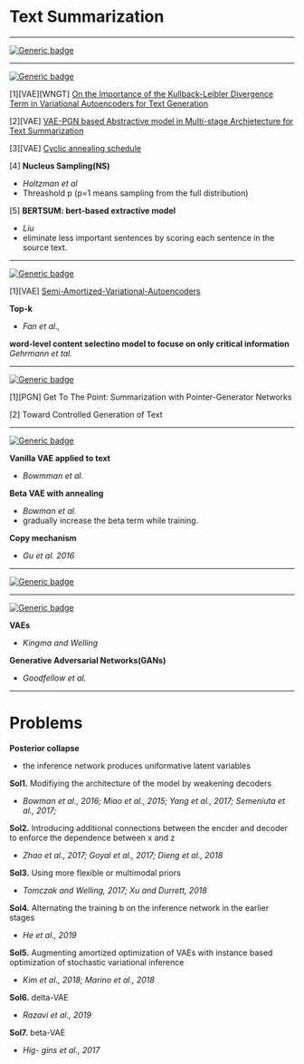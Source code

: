 # Text Summarization




---

[![Generic badge](https://img.shields.io/badge/Year-2020-<COLOR>.svg)](https://shields.io/)


---

[![Generic badge](https://img.shields.io/badge/Year-2019-<COLOR>.svg)](https://shields.io/)



[1][VAE][WNGT] [On the Importance of the Kullback-Leibler Divergence Term in Variational Autoencoders for Text Generation](https://github.com/fxnnxc/text_summarization/blob/main/study/2019/On-the-Importance-of-the-Kullback-Leibler-Divergence-Term-in-Variational-Autoencoders-for-Text-Generation.md)
  
[2][VAE] [VAE-PGN based Abstractive model in Multi-stage Archietecture for Text Summarization](https://github.com/fxnnxc/text_summarization/blob/main/study/2019/VAE-PGN%20based%20Abstractive%20model%20in%20Multi-stage%20Archietecture%20for%20Text%20Summarization.md)

[3][VAE] [Cyclic annealing schedule](https://github.com/fxnnxc/text_summarization/blob/main/study/2019/Cyclical%20Annealing%20Schedule.md)


[4] **Nucleus Sampling(NS)**
* *Holtzman et al*
* Threashold p (p=1 means sampling from the full distribution)

[5] **BERTSUM: bert-based extractive model**
* *Liu*
* eliminate less important sentences by scoring each sentence in the source text.


---

[![Generic badge](https://img.shields.io/badge/Year-2018-<COLOR>.svg)](https://shields.io/)


[1][VAE] [Semi-Amortized-Variational-Autoencoders](#..)

**Top-k**
* *Fan et al.,*

**word-level content selectino model to focuse on only critical information**
*Gehrmann et tal.*

---

[![Generic badge](https://img.shields.io/badge/Year-2017-<COLOR>.svg)](https://shields.io/)


[1][PGN] Get To The Point: Summarization with Pointer-Generator Networks

[2] Toward Controlled Generation of Text


---

[![Generic badge](https://img.shields.io/badge/Year-2016-<COLOR>.svg)](https://shields.io/)


**Vanilla VAE applied to text** 
* *Bowmman et al.*

**Beta VAE with annealing** 
* *Bowman et al.*
* gradually increase the beta term while training.

**Copy mechanism**
* *Gu et al. 2016*

---

[![Generic badge](https://img.shields.io/badge/Year-2015-<COLOR>.svg)](https://shields.io/)


---
[![Generic badge](https://img.shields.io/badge/Year-2014-<COLOR>.svg)](https://shields.io/)


**VAEs**
* *Kingma and Welling*

**Generative Adversarial Networks(GANs)**
* *Goodfellow et al.*


---

# Problems 

**Posterior collapse**
* the inference network produces uniformative latent variables

**Sol1.** Modifiying the architecture of the model by weakening decoders
* *Bowman et al., 2016; Miao et al., 2015; Yang et al., 2017; Semeniuta et al., 2017;*

**Sol2.** Introducing additional connections between the encder and decoder to enforce the dependence between x and z
* *Zhao et al., 2017; Goyal et al., 2017; Dieng et al., 2018*


**Sol3.** Using more flexible or multimodal priors
* *Tomczak and Welling, 2017; Xu and Durrett, 2018*

**Sol4.** Alternating the training b  on the inference network in the earlier stages
* *He et al., 2019*

**Sol5.** Augmenting amortized optimization of VAEs with instance based optimization of stochastic variational inference
* *Kim et al., 2018; Marino et al., 2018*

**Sol6.** delta-VAE
* *Razavi et al., 2019*

**Sol7.** beta-VAE
* *Hig- gins et al., 2017*
